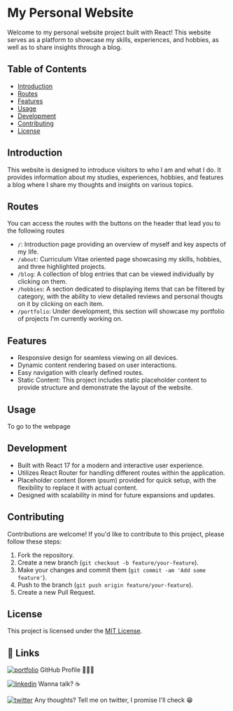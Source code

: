 # My Personal Website

Welcome to my personal website project built with React! This website serves as a platform to showcase my skills, experiences, and hobbies, as well as to share insights through a blog.

## Table of Contents
- [Introduction](#introduction)
- [Routes](#routes)
- [Features](#features)
- [Usage](#usage)
- [Development](#development)
- [Contributing](#contributing)
- [License](#license)

## Introduction
This website is designed to introduce visitors to who I am and what I do. It provides information about my studies, experiences, hobbies, and features a blog where I share my thoughts and insights on various topics.

## Routes
You can access the routes with the buttons on the header that lead you to the following routes
- `/`: Introduction page providing an overview of myself and key aspects of my life.
- `/about`: Curriculum Vitae oriented page showcasing my skills, hobbies, and three highlighted projects.
- `/blog`: A collection of blog entries that can be viewed individually by clicking on them.
- `/hobbies`: A section dedicated to displaying items that can be filtered by category, with the ability to view detailed reviews and personal thougts on it by clicking on each item.
- `/portfolio`: Under development, this section will showcase my portfolio of projects I'm currently working on.

## Features
- Responsive design for seamless viewing on all devices.
- Dynamic content rendering based on user interactions.
- Easy navigation with clearly defined routes.
- Static Content: This project includes static placeholder content to provide structure and demonstrate the layout of the website.

## Usage
To go to the webpage


## Development
- Built with React 17 for a modern and interactive user experience.
- Utilizes React Router for handling different routes within the application.
- Placeholder content (lorem ipsum) provided for quick setup, with the flexibility to replace it with actual content.
- Designed with scalability in mind for future expansions and updates.

## Contributing
Contributions are welcome! If you'd like to contribute to this project, please follow these steps:
1. Fork the repository.
2. Create a new branch (`git checkout -b feature/your-feature`).
3. Make your changes and commit them (`git commit -am 'Add some feature'`).
4. Push to the branch (`git push origin feature/your-feature`).
5. Create a new Pull Request.

## License
This project is licensed under the [MIT License](LICENSE).


## 🔗 Links
[![portfolio](https://img.shields.io/badge/my_portfolio-000?style=for-the-badge&logo=ko-fi&logoColor=white)](https://github.com/Kalixer)
GitHub Profile 👨🏻‍💻

[![linkedin](https://img.shields.io/badge/linkedin-0A66C2?style=for-the-badge&logo=linkedin&logoColor=white)](https://www.linkedin.com/in/alejandro-c%C3%A1ceres-505204268/)
Wanna talk? ☕

[![twitter](https://img.shields.io/badge/twitter-1DA1F2?style=for-the-badge&logo=twitter&logoColor=white)](https://twitter.com/kalixer72)
Any thoughts? Tell me on twitter, I promise I'll check 😁


